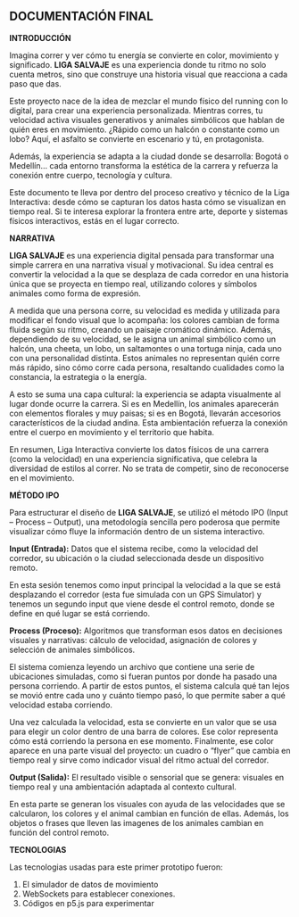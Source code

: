 DOCUMENTACIÓN FINAL
-

**INTRODUCCIÓN**

Imagina correr y ver cómo tu energía se convierte en color, movimiento y significado.
**LIGA SALVAJE** es una experiencia donde tu ritmo no solo cuenta metros, sino que construye una historia visual que reacciona a cada paso que das.

Este proyecto nace de la idea de mezclar el mundo físico del running con lo digital, para crear una experiencia personalizada. Mientras corres, tu velocidad activa visuales generativos y animales simbólicos que hablan de quién eres en movimiento. ¿Rápido como un halcón o constante como un lobo? Aquí, el asfalto se convierte en escenario y tú, en protagonista.

Además, la experiencia se adapta a la ciudad donde se desarrolla: Bogotá o Medellín… cada entorno transforma la estética de la carrera y refuerza la conexión entre cuerpo, tecnología y cultura.

Este documento te lleva por dentro del proceso creativo y técnico de la Liga Interactiva: desde cómo se capturan los datos hasta cómo se visualizan en tiempo real. Si te interesa explorar la frontera entre arte, deporte y sistemas físicos interactivos, estás en el lugar correcto.

**NARRATIVA**

**LIGA SALVAJE** es una experiencia digital pensada para transformar una simple carrera en una narrativa visual y motivacional. Su idea central es convertir la velocidad a la que se desplaza de cada corredor en una historia única que se proyecta en tiempo real, utilizando colores y símbolos animales como forma de expresión.

A medida que una persona corre, su velocidad es medida y utilizada para modificar el fondo visual que lo acompaña: los colores cambian de forma fluida según su ritmo, creando un paisaje cromático dinámico. Además, dependiendo de su velocidad, se le asigna un animal simbólico como un halcón, una cheeta, un lobo, un saltamontes o una tortuga ninja, cada uno con una personalidad distinta. Estos animales no representan quién corre más rápido, sino cómo corre cada persona, resaltando cualidades como la constancia, la estrategia o la energía.

A esto se suma una capa cultural: la experiencia se adapta visualmente al lugar donde ocurre la carrera. Si es en Medellín, los animales aparecerán con elementos florales y muy paisas; si es en Bogotá, llevarán accesorios característicos de la ciudad andina. Esta ambientación refuerza la conexión entre el cuerpo en movimiento y el territorio que habita.

En resumen, Liga Interactiva convierte los datos físicos de una carrera (como la velocidad) en una experiencia significativa, que celebra la diversidad de estilos al correr. No se trata de competir, sino de reconocerse en el movimiento.

**MÉTODO IPO**

Para estructurar el diseño de **LIGA SALVAJE**, se utilizó el método IPO (Input – Process – Output), una metodología sencilla pero poderosa que permite visualizar cómo fluye la información dentro de un sistema interactivo.

**Input (Entrada):** Datos que el sistema recibe, como la velocidad del corredor, su ubicación o la ciudad seleccionada desde un dispositivo remoto.

En esta sesión tenemos como input principal la velocidad a la que se está desplazando el corredor (esta fue simulada con un GPS Simulator) y tenemos un segundo input que viene desde el control remoto, donde se define en qué lugar se está corriendo. 

**Process (Proceso):** Algoritmos que transforman esos datos en decisiones visuales y narrativas: cálculo de velocidad, asignación de colores y selección de animales simbólicos.

El sistema comienza leyendo un archivo que contiene una serie de ubicaciones simuladas, como si fueran puntos por donde ha pasado una persona corriendo. A partir de estos puntos, el sistema calcula qué tan lejos se movió entre cada uno y cuánto tiempo pasó, lo que permite saber a qué velocidad estaba corriendo.

Una vez calculada la velocidad, esta se convierte en un valor que se usa para elegir un color dentro de una barra de colores. Ese color representa cómo está corriendo la persona en ese momento. Finalmente, ese color aparece en una parte visual del proyecto: un cuadro o “flyer” que cambia en tiempo real y sirve como indicador visual del ritmo actual del corredor.


**Output (Salida):** El resultado visible o sensorial que se genera: visuales en tiempo real y una ambientación adaptada al contexto cultural.

En esta parte se generan los visuales con ayuda de las velocidades que se calcularon, los colores y el animal cambian en función de ellas. Además, los objetos o frases que lleven las imagenes de los animales cambian en función del control remoto. 

**TECNOLOGIAS**

Las tecnologias usadas para este primer prototipo fueron:
1. El simulador de datos de movimiento
2. WebSockets para establecer conexiones.
3. Códigos en p5.js para experimentar
